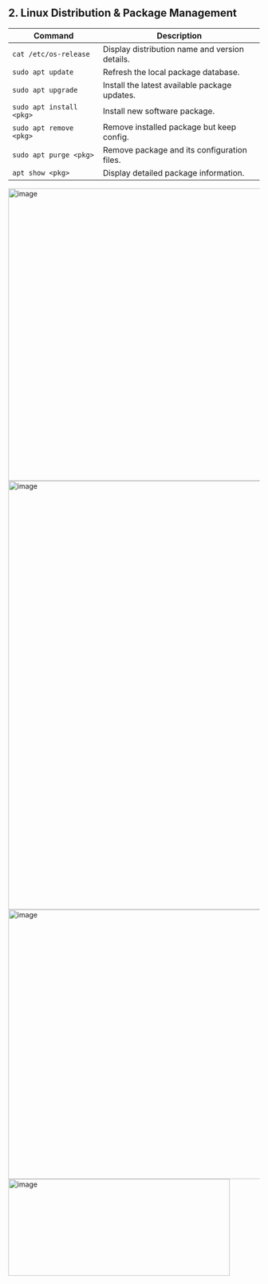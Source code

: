 ## **2. Linux Distribution & Package Management**


| Command | Description |
|----------|-------------|
| `cat /etc/os-release` | Display distribution name and version details. |
| `sudo apt update` | Refresh the local package database. |
| `sudo apt upgrade` | Install the latest available package updates. |
| `sudo apt install <pkg>` | Install new software package. |
| `sudo apt remove <pkg>` | Remove installed package but keep config. |
| `sudo apt purge <pkg>` | Remove package and its configuration files. |
| `apt show <pkg>` | Display detailed package information. |

<img width="1402" height="586" alt="image" src="https://github.com/user-attachments/assets/24b6e0c5-ffda-473f-b277-88e86839d52c" />
<img width="898" height="859" alt="image" src="https://github.com/user-attachments/assets/9265c54d-12fe-4a89-a78d-39fa9ef0c7d8" />
<img width="1079" height="540" alt="image" src="https://github.com/user-attachments/assets/bdb33dc7-c5ba-441a-bb3f-a6811c9ce528" />
<img width="444" height="194" alt="image" src="https://github.com/user-attachments/assets/d0b59b2e-9e81-4229-af8e-c14f02353b7a" />

